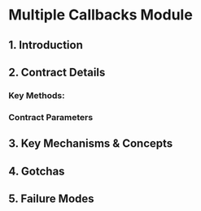 # Multiple Callbacks Module

## 1. Introduction

## 2. Contract Details

### Key Methods:

### Contract Parameters

## 3. Key Mechanisms & Concepts

## 4. Gotchas

## 5. Failure Modes
